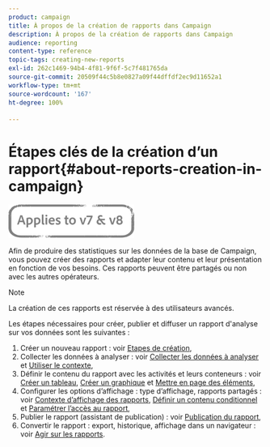 ```yaml
---
product: campaign
title: À propos de la création de rapports dans Campaign
description: À propos de la création de rapports dans Campaign
audience: reporting
content-type: reference
topic-tags: creating-new-reports
exl-id: 262c1469-94b4-4f81-9f6f-5c7f481765da
source-git-commit: 20509f44c5b8e0827a09f44dffdf2ec9d11652a1
workflow-type: tm+mt
source-wordcount: '167'
ht-degree: 100%

---
```


# Étapes clés de la création d’un rapport{#about-reports-creation-in-campaign}

![](../../assets/common.svg)

Afin de produire des statistiques sur les données de la base de Campaign, vous pouvez créer des rapports et adapter leur contenu et leur présentation en fonction de vos besoins. Ces rapports peuvent être partagés ou non avec les autres opérateurs.

>[!NOTE]
>
>La création de ces rapports est réservée à des utilisateurs avancés.

Les étapes nécessaires pour créer, publier et diffuser un rapport d&#39;analyse sur vos données sont les suivantes :

1. Créer un nouveau rapport : voir [Etapes de création](../../reporting/using/creating-a-new-report.md),
1. Collecter les données à analyser : voir [Collecter les données à analyser](../../reporting/using/collecting-data-to-analyze.md) et [Utiliser le contexte](../../reporting/using/using-the-context.md),
1. Définir le contenu du rapport avec les activités et leurs conteneurs : voir [Créer un tableau](../../reporting/using/creating-a-table.md), [Créer un graphique](../../reporting/using/creating-a-chart.md) et [Mettre en page des éléments](../../reporting/using/element-layout.md),
1. Configurer les options d’affichage : type d’affichage, rapports partagés : voir [Contexte d’affichage des rapports](../../reporting/using/configuring-access-to-the-report.md#report-display-context), [Définir un contenu conditionnel](../../reporting/using/defining-a-conditional-content.md) et [Paramétrer l’accès au rapport](../../reporting/using/configuring-access-to-the-report.md),
1. Publier le rapport (assistant de publication) : voir [Publication du rapport](../../reporting/using/configuring-access-to-the-report.md#publishing-the-report),
1. Convertir le rapport : export, historique, affichage dans un navigateur : voir [Agir sur les rapports](../../reporting/using/actions-on-reports.md).
